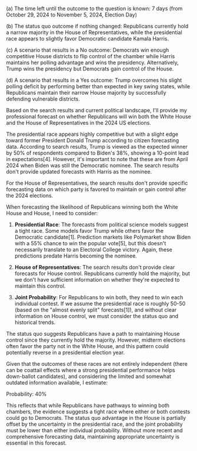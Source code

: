 (a) The time left until the outcome to the question is known: 7 days (from October 29, 2024 to November 5, 2024, Election Day)

(b) The status quo outcome if nothing changed: Republicans currently hold a narrow majority in the House of Representatives, while the presidential race appears to slightly favor Democratic candidate Kamala Harris.

(c) A scenario that results in a No outcome: Democrats win enough competitive House districts to flip control of the chamber while Harris maintains her polling advantage and wins the presidency. Alternatively, Trump wins the presidency but Democrats gain control of the House.

(d) A scenario that results in a Yes outcome: Trump overcomes his slight polling deficit by performing better than expected in key swing states, while Republicans maintain their narrow House majority by successfully defending vulnerable districts.

Based on the search results and current political landscape, I'll provide my professional forecast on whether Republicans will win both the White House and the House of Representatives in the 2024 US elections.

The presidential race appears highly competitive but with a slight edge toward former President Donald Trump according to citizen forecasting data. According to search results, Trump is viewed as the expected winner by 50% of respondents compared to Biden's 38%, showing a 10-point lead in expectations[4]. However, it's important to note that these are from April 2024 when Biden was still the Democratic nominee. The search results don't provide updated forecasts with Harris as the nominee.

For the House of Representatives, the search results don't provide specific forecasting data on which party is favored to maintain or gain control after the 2024 elections. 

When forecasting the likelihood of Republicans winning both the White House and House, I need to consider:

1. **Presidential Race**: The forecasts from political science models suggest a tight race. Some models favor Trump while others favor the Democratic candidate[1]. Prediction markets like Polymarket show Biden with a 55% chance to win the popular vote[5], but this doesn't necessarily translate to an Electoral College victory. Again, these predictions predate Harris becoming the nominee.

2. **House of Representatives**: The search results don't provide clear forecasts for House control. Republicans currently hold the majority, but we don't have sufficient information on whether they're expected to maintain this control.

3. **Joint Probability**: For Republicans to win both, they need to win each individual contest. If we assume the presidential race is roughly 50-50 (based on the "almost evenly split" forecasts[1]), and without clear information on House control, we must consider the status quo and historical trends.

The status quo suggests Republicans have a path to maintaining House control since they currently hold the majority. However, midterm elections often favor the party not in the White House, and this pattern could potentially reverse in a presidential election year.

Given that the outcomes of these races are not entirely independent (there can be coattail effects where a strong presidential performance helps down-ballot candidates), and considering the limited and somewhat outdated information available, I estimate:

Probability: 40%

This reflects that while Republicans have pathways to winning both chambers, the evidence suggests a tight race where either or both contests could go to Democrats. The status quo advantage in the House is partially offset by the uncertainty in the presidential race, and the joint probability must be lower than either individual probability. Without more recent and comprehensive forecasting data, maintaining appropriate uncertainty is essential in this forecast.